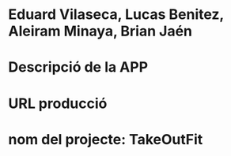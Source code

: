 
# Eduard Vilaseca, Lucas Benitez, Aleiram Minaya, Brian Jaén
# Descripció de la APP
# URL producció
# nom del projecte: TakeOutFit